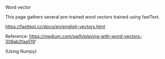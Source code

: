 Word vector 


This page gathers several pre-trained word vectors trained using fastText.

https://fasttext.cc/docs/en/english-vectors.html

Reference: https://medium.com/swlh/playing-with-word-vectors-308ab2faa519'

(Using Numpy)


